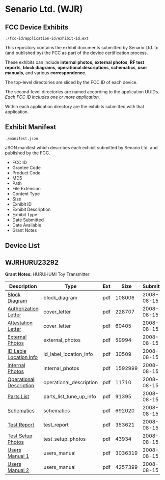 # Senario Ltd. (WJR)
## FCC Device Exhibits

```
./fcc-id/application-id/exhibit-id.ext
```

This repository contains the exhibit documents submitted by Senario Ltd. to (and published by) the FCC as part of the device certification process.

These exhibits can include **internal photos**, **external photos**, **RF test reports**, **block diagrams**, **operational descriptions**, **schematics**, **user manuals**, and various **correspondence**.

The top-level directories are sliced by the FCC ID of each device.

The second-level directories are named according to the application UUIDs. *Each FCC ID includes one or more application.*

Within each application directory are the exhibits submitted with that application. 

## Exhibit Manifest

```
./manifest.json
```

JSON manifest which describes each exhibit submitted by Senario Ltd. and published by the FCC.

- FCC ID
- Grantee Code
- Product Code
- MD5
- Path
- File Extension
- Content Type
- Size
- Exhibit ID
- Exhibit Description
- Exhibit Type
- Date Submitted
- Date Available
- Grant Notes

## Device List
## WJRHURU23292
**Grant Notes:** HURUHUMI Toy Transmitter

| Description | Type | Ext | Size | Submitted | Available |
| ----------- | ---- | --- | ---- | --------- | --------- |
| [Block Diagram](WJRHURU23292/3eeb60846fda916995612a0981fbcf4a/985661.pdf) | block_diagram | pdf | 108006 | 2008-08-15 | 2008-08-15 |
| [Authorization Letter](WJRHURU23292/3eeb60846fda916995612a0981fbcf4a/985671.pdf) | cover_letter | pdf | 228707 | 2008-08-15 | 2008-08-15 |
| [Attestation Letter](WJRHURU23292/3eeb60846fda916995612a0981fbcf4a/985672.pdf) | cover_letter | pdf | 60405 | 2008-08-15 | 2008-08-15 |
| [External Photos](WJRHURU23292/3eeb60846fda916995612a0981fbcf4a/985664.pdf) | external_photos | pdf | 59994 | 2008-08-15 | 2008-08-15 |
| [ID Lable Location Info](WJRHURU23292/3eeb60846fda916995612a0981fbcf4a/985666.pdf) | id_label_location_info | pdf | 30509 | 2008-08-15 | 2008-08-15 |
| [Internal Photos](WJRHURU23292/3eeb60846fda916995612a0981fbcf4a/985667.pdf) | internal_photos | pdf | 1592999 | 2008-08-15 | 2008-08-15 |
| [Operational Description](WJRHURU23292/3eeb60846fda916995612a0981fbcf4a/985662.pdf) | operational_description | pdf | 11710 | 2008-08-15 | 2008-08-15 |
| [Parts List](WJRHURU23292/3eeb60846fda916995612a0981fbcf4a/985673.pdf) | parts_list_tune_up_info | pdf | 91395 | 2008-08-15 | 2008-08-15 |
| [Schematics](WJRHURU23292/3eeb60846fda916995612a0981fbcf4a/985663.pdf) | schematics | pdf | 692020 | 2008-08-15 | 2008-08-15 |
| [Test Report](WJRHURU23292/3eeb60846fda916995612a0981fbcf4a/985665.pdf) | test_report | pdf | 353621 | 2008-08-15 | 2008-08-15 |
| [Test Setup Photos](WJRHURU23292/3eeb60846fda916995612a0981fbcf4a/985668.pdf) | test_setup_photos | pdf | 43934 | 2008-08-15 | 2008-08-15 |
| [Users Manual 1](WJRHURU23292/3eeb60846fda916995612a0981fbcf4a/985669.pdf) | users_manual | pdf | 3036319 | 2008-08-15 | 2008-08-15 |
| [Users Manual 2](WJRHURU23292/3eeb60846fda916995612a0981fbcf4a/985670.pdf) | users_manual | pdf | 4257399 | 2008-08-15 | 2008-08-15 |
